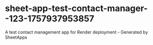 # sheet-app-test-contact-manager--123-1757937953857
A test contact management app for Render deployment - Generated by SheetApps
